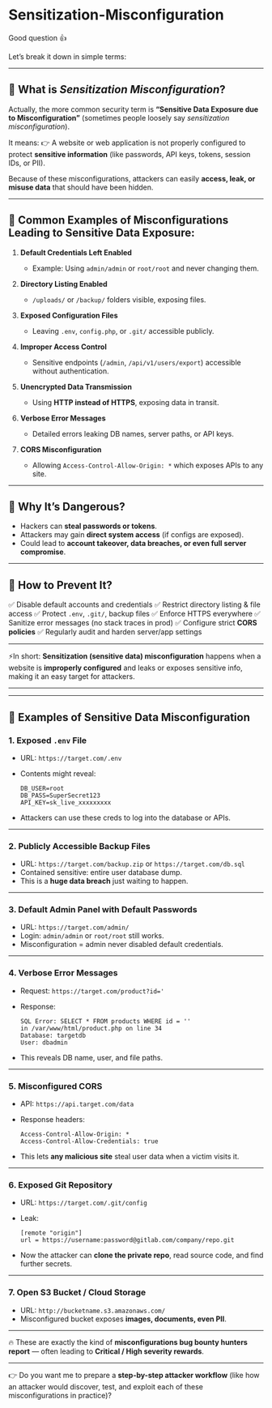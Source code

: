 # Sensitization-Misconfiguration
Good question 👍

Let’s break it down in simple terms:

---

## 🔹 What is *Sensitization Misconfiguration*?

Actually, the more common security term is **“Sensitive Data Exposure due to Misconfiguration”** (sometimes people loosely say *sensitization misconfiguration*).

It means:
👉 A website or web application is not properly configured to protect **sensitive information** (like passwords, API keys, tokens, session IDs, or PII).

Because of these misconfigurations, attackers can easily **access, leak, or misuse data** that should have been hidden.

---

## 🔹 Common Examples of Misconfigurations Leading to Sensitive Data Exposure:

1. **Default Credentials Left Enabled**

   * Example: Using `admin/admin` or `root/root` and never changing them.

2. **Directory Listing Enabled**

   * `/uploads/` or `/backup/` folders visible, exposing files.

3. **Exposed Configuration Files**

   * Leaving `.env`, `config.php`, or `.git/` accessible publicly.

4. **Improper Access Control**

   * Sensitive endpoints (`/admin`, `/api/v1/users/export`) accessible without authentication.

5. **Unencrypted Data Transmission**

   * Using **HTTP instead of HTTPS**, exposing data in transit.

6. **Verbose Error Messages**

   * Detailed errors leaking DB names, server paths, or API keys.

7. **CORS Misconfiguration**

   * Allowing `Access-Control-Allow-Origin: *` which exposes APIs to any site.

---

## 🔹 Why It’s Dangerous?

* Hackers can **steal passwords or tokens**.
* Attackers may gain **direct system access** (if configs are exposed).
* Could lead to **account takeover, data breaches, or even full server compromise**.

---

## 🔹 How to Prevent It?

✅ Disable default accounts and credentials
✅ Restrict directory listing & file access
✅ Protect `.env`, `.git/`, backup files
✅ Enforce HTTPS everywhere
✅ Sanitize error messages (no stack traces in prod)
✅ Configure strict **CORS policies**
✅ Regularly audit and harden server/app settings

---

⚡In short:
**Sensitization (sensitive data) misconfiguration** happens when a website is **improperly configured** and leaks or exposes sensitive info, making it an easy target for attackers.

---
---

## 🔹 Examples of Sensitive Data Misconfiguration

### 1. **Exposed `.env` File**

* URL: `https://target.com/.env`
* Contents might reveal:

  ```
  DB_USER=root
  DB_PASS=SuperSecret123
  API_KEY=sk_live_xxxxxxxxx
  ```
* Attackers can use these creds to log into the database or APIs.

---

### 2. **Publicly Accessible Backup Files**

* URL: `https://target.com/backup.zip` or `https://target.com/db.sql`
* Contained sensitive: entire user database dump.
* This is a **huge data breach** just waiting to happen.

---

### 3. **Default Admin Panel with Default Passwords**

* URL: `https://target.com/admin/`
* Login: `admin/admin` or `root/root` still works.
* Misconfiguration = admin never disabled default credentials.

---

### 4. **Verbose Error Messages**

* Request: `https://target.com/product?id='`
* Response:

  ```
  SQL Error: SELECT * FROM products WHERE id = ''  
  in /var/www/html/product.php on line 34
  Database: targetdb
  User: dbadmin
  ```
* This reveals DB name, user, and file paths.

---

### 5. **Misconfigured CORS**

* API: `https://api.target.com/data`
* Response headers:

  ```
  Access-Control-Allow-Origin: *
  Access-Control-Allow-Credentials: true
  ```
* This lets **any malicious site** steal user data when a victim visits it.

---

### 6. **Exposed Git Repository**

* URL: `https://target.com/.git/config`
* Leak:

  ```
  [remote "origin"]
  url = https://username:password@gitlab.com/company/repo.git
  ```
* Now the attacker can **clone the private repo**, read source code, and find further secrets.

---

### 7. **Open S3 Bucket / Cloud Storage**

* URL: `http://bucketname.s3.amazonaws.com/`
* Misconfigured bucket exposes **images, documents, even PII**.

---

🔥 These are exactly the kind of **misconfigurations bug bounty hunters report** — often leading to **Critical / High severity rewards**.

---

👉 Do you want me to prepare a **step-by-step attacker workflow** (like how an attacker would discover, test, and exploit each of these misconfigurations in practice)?


